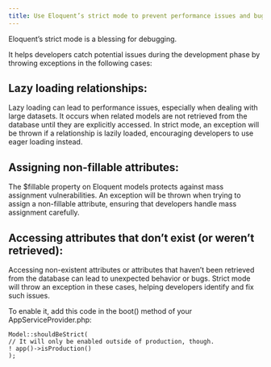 ```yaml
---
title: Use Eloquent’s strict mode to prevent performance issues and bugs
---
```

Eloquent’s strict mode is a blessing for debugging.

It helps developers catch potential issues during the development phase by throwing exceptions in the following cases:

## Lazy loading relationships: 
Lazy loading can lead to performance issues, especially when dealing with large datasets. It occurs when related models are not retrieved from the database until they are explicitly accessed. In strict mode, an exception will be thrown if a relationship is lazily loaded, encouraging developers to use eager loading instead.

## Assigning non-fillable attributes:
The <span class="text-[13px] bg-[#EDEEF3] px-2 py-1 rounded-lg border-2">$fillable</span> property on Eloquent models protects against mass assignment vulnerabilities. An exception will be thrown when trying to assign a non-fillable attribute, ensuring that developers handle mass assignment carefully.

## Accessing attributes that don’t exist (or weren’t retrieved): 
Accessing non-existent attributes or attributes that haven’t been retrieved from the database can lead to unexpected behavior or bugs. Strict mode will throw an exception in these cases, helping developers identify and fix such issues.

To enable it, add this code in the <span class="text-[13px] bg-[#EDEEF3] px-2 py-1 rounded-lg border-2">boot()</span> method of your AppServiceProvider.php:

    Model::shouldBeStrict(
    // It will only be enabled outside of production, though.
    ! app()->isProduction()
    );

